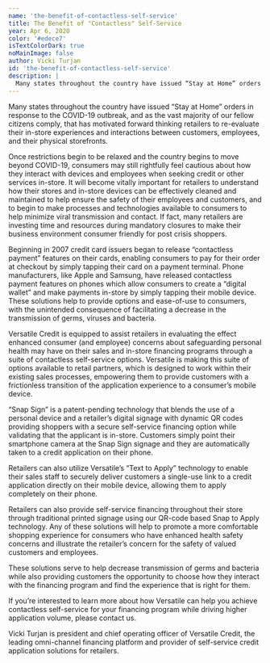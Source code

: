 ```yaml
---
name: 'the-benefit-of-contactless-self-service'
title: The Benefit of "Contactless" Self-Service
year: Apr 6, 2020
color: '#edece7'
isTextColorDark: true
noMainImage: false
author: Vicki Turjan
id: 'the-benefit-of-contactless-self-service'
description: |
  Many states throughout the country have issued “Stay at Home” orders in response to the COVID-19 outbreak, and as the vast majority of our fellow citizens comply, that has motivated forward thinking
---
```


Many states throughout the country have issued “Stay at Home” orders in response to the COVID-19 outbreak, and as the vast majority of our fellow citizens comply, that has motivated forward thinking retailers to re-evaluate their in-store experiences and interactions between customers, employees, and their physical storefronts.

Once restrictions begin to be relaxed and the country begins to move beyond COVID-19, consumers may still rightfully feel cautious about how they interact with devices and employees when seeking credit or other services in-store. It will become vitally important for retailers to understand how their stores and in-store devices can be effectively cleaned and maintained to help ensure the safety of their employees and customers, and to begin to make processes and technologies available to consumers to help minimize viral transmission and contact. If fact, many retailers are investing time and resources during mandatory closures to make their business environment consumer friendly for post crisis shoppers.

Beginning in 2007 credit card issuers began to release “contactless payment” features on their cards, enabling consumers to pay for their order at checkout by simply tapping their card on a payment terminal. Phone manufacturers, like Apple and Samsung, have released contactless payment features on phones which allow consumers to create a “digital wallet” and make payments in-store by simply tapping their mobile device. These solutions help to provide options and ease-of-use to consumers, with the unintended consequence of facilitating a decrease in the transmission of germs, viruses and bacteria.

Versatile Credit is equipped to assist retailers in evaluating the effect enhanced consumer (and employee) concerns about safeguarding personal health may have on their sales and in-store financing programs through a suite of contactless self-service options. Versatile is making this suite of options available to retail partners, which is designed to work within their existing sales processes, empowering them to provide customers with a frictionless transition of the application experience to a consumer’s mobile device.

“Snap Sign” is a patent-pending technology that blends the use of a personal device and a retailer’s digital signage with dynamic QR codes providing shoppers with a secure self-service financing option while validating that the applicant is in-store. Customers simply point their smartphone camera at the Snap Sign signage and they are automatically taken to a credit application on their phone.

Retailers can also utilize Versatile’s “Text to Apply” technology to enable their sales staff to securely deliver customers a single-use link to a credit application directly on their mobile device, allowing them to apply completely on their phone.

Retailers can also provide self-service financing throughout their store through traditional printed signage using our QR-code based Snap to Apply technology. Any of these solutions will help to promote a more comfortable shopping experience for consumers who have enhanced health safety concerns and illustrate the retailer’s concern for the safety of valued customers and employees.

These solutions serve to help decrease transmission of germs and bacteria while also providing customers the opportunity to choose how they interact with the financing program and find the experience that is right for them.

If you’re interested to learn more about how Versatile can help you achieve contactless self-service for your financing program while driving higher application volume, please contact us.

Vicki Turjan is president and chief operating officer of Versatile Credit, the leading omni-channel financing platform and provider of self-service credit application solutions for retailers.
